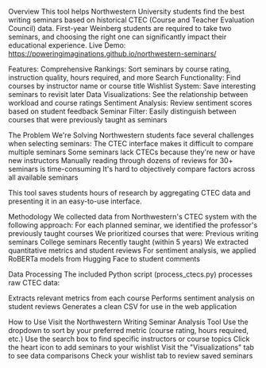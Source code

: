 Overview
This tool helps Northwestern University students find the best writing seminars based on historical CTEC (Course and Teacher Evaluation Council) data. First-year Weinberg students are required to take two seminars, and choosing the right one can significantly impact their educational experience.
Live Demo: https://poweringimaginations.github.io/northwestern-seminars/

Features:
Comprehensive Rankings: Sort seminars by course rating, instruction quality, hours required, and more
Search Functionality: Find courses by instructor name or course title
Wishlist System: Save interesting seminars to revisit later
Data Visualizations: See the relationship between workload and course ratings
Sentiment Analysis: Review sentiment scores based on student feedback
Seminar Filter: Easily distinguish between courses that were previously taught as seminars

The Problem We're Solving
Northwestern students face several challenges when selecting seminars:
The CTEC interface makes it difficult to compare multiple seminars
Some seminars lack CTECs because they're new or have new instructors
Manually reading through dozens of reviews for 30+ seminars is time-consuming
It's hard to objectively compare factors across all available seminars

This tool saves students hours of research by aggregating CTEC data and presenting it in an easy-to-use interface.

Methodology
We collected data from Northwestern's CTEC system with the following approach:
For each planned seminar, we identified the professor's previously taught courses
We prioritized courses that were:
Previous writing seminars
College seminars
Recently taught (within 5 years)
We extracted quantitative metrics and student reviews
For sentiment analysis, we applied RoBERTa models from Hugging Face to student comments

Data Processing
The included Python script (process_ctecs.py) processes raw CTEC data:

Extracts relevant metrics from each course
Performs sentiment analysis on student reviews
Generates a clean CSV for use in the web application

How to Use
Visit the Northwestern Writing Seminar Analysis Tool
Use the dropdown to sort by your preferred metric (course rating, hours required, etc.)
Use the search box to find specific instructors or course topics
Click the heart icon to add seminars to your wishlist
Visit the "Visualizations" tab to see data comparisons
Check your wishlist tab to review saved seminars
